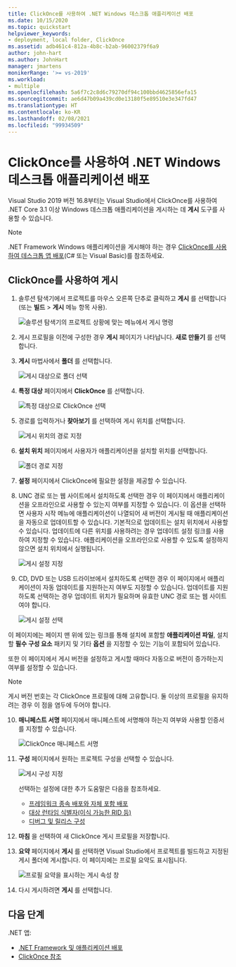 ```yaml
---
title: ClickOnce를 사용하여 .NET Windows 데스크톱 애플리케이션 배포
ms.date: 10/15/2020
ms.topic: quickstart
helpviewer_keywords:
- deployment, local folder, ClickOnce
ms.assetid: adb461c4-812a-4b8c-b2ab-96002379f6a9
author: john-hart
ms.author: JohnHart
manager: jmartens
monikerRange: '>= vs-2019'
ms.workload:
- multiple
ms.openlocfilehash: 5a6f7c2c8d6c79270df94c100bbd4625856efa15
ms.sourcegitcommit: ae6d47b09a439cd0e13180f5e89510e3e347fd47
ms.translationtype: HT
ms.contentlocale: ko-KR
ms.lasthandoff: 02/08/2021
ms.locfileid: "99934509"
---
```

# <a name="deploy-a-net-windows-desktop-application-using-clickonce"></a>ClickOnce를 사용하여 .NET Windows 데스크톱 애플리케이션 배포

Visual Studio 2019 버전 16.8부터는 Visual Studio에서 ClickOnce를 사용하여 .NET Core 3.1 이상 Windows 데스크톱 애플리케이션을 게시하는 데 **게시** 도구를 사용할 수 있습니다.

> [!NOTE]
> .NET Framework Windows 애플리케이션을 게시해야 하는 경우 [ClickOnce를 사용하여 데스크톱 앱 배포](how-to-publish-a-clickonce-application-using-the-publish-wizard.md)(C# 또는 Visual Basic)를 참조하세요.

## <a name="publishing-with-clickonce"></a>ClickOnce를 사용하여 게시

1. 솔루션 탐색기에서 프로젝트를 마우스 오른쪽 단추로 클릭하고 **게시** 를 선택합니다(또는 **빌드** > **게시** 메뉴 항목 사용).

    ![솔루션 탐색기의 프로젝트 상황에 맞는 메뉴에서 게시 명령](../deployment/media/quickstart-clickonce-solution-explorer.png "게시 선택")

1. 게시 프로필을 이전에 구성한 경우 **게시** 페이지가 나타납니다. **새로 만들기** 를 선택합니다.

1. **게시** 마법사에서 **폴더** 를 선택합니다.

    ![게시 대상으로 폴더 선택](../deployment/media/quickstart-clickonce-publish-folder-category.png "폴더 선택")

1. **특정 대상** 페이지에서 **ClickOnce** 를 선택합니다.

    ![특정 대상으로 ClickOnce 선택](../deployment/media/quickstart-clickonce-publish-folder-target.png "ClickOnce 선택")

1. 경로를 입력하거나 **찾아보기** 를 선택하여 게시 위치를 선택합니다.

    ![게시 위치의 경로 지정](../deployment/media/quickstart-clickonce-publish-location.png "경로 입력")

1. **설치 위치** 페이지에서 사용자가 애플리케이션을 설치할 위치를 선택합니다.

    ![폴더 경로 지정](../deployment/media/quickstart-clickonce-install-location.png "설치 위치 선택")

1. **설정** 페이지에서 ClickOnce에 필요한 설정을 제공할 수 있습니다.

1. UNC 경로 또는 웹 사이트에서 설치하도록 선택한 경우 이 페이지에서 애플리케이션을 오프라인으로 사용할 수 있는지 여부를 지정할 수 있습니다. 이 옵션을 선택하면 사용자 시작 메뉴에 애플리케이션이 나열되어 새 버전이 게시될 때 애플리케이션을 자동으로 업데이트할 수 있습니다. 기본적으로 업데이트는 설치 위치에서 사용할 수 있습니다.  업데이트에 다른 위치를 사용하려는 경우 업데이트 설정 링크를 사용하여 지정할 수 있습니다. 애플리케이션을 오프라인으로 사용할 수 있도록 설정하지 않으면 설치 위치에서 실행됩니다.

    ![게시 설정 지정](../deployment/media/quickstart-clickonce-unc-settings.png "게시 설정 선택")

1. CD, DVD 또는 USB 드라이브에서 설치하도록 선택한 경우 이 페이지에서 애플리케이션이 자동 업데이트를 지원하는지 여부도 지정할 수 있습니다. 업데이트를 지원하도록 선택하는 경우 업데이트 위치가 필요하며 유효한 UNC 경로 또는 웹 사이트여야 합니다.

    ![게시 설정 선택](../deployment/media/quickstart-clickonce-settings.png "게시 설정 선택")

이 페이지에는 페이지 맨 위에 있는 링크를 통해 설치에 포함할 **애플리케이션 파일**, 설치할 **필수 구성 요소** 패키지 및 기타 **옵션** 을 지정할 수 있는 기능이 포함되어 있습니다.

또한 이 페이지에서 게시 버전을 설정하고 게시할 때마다 자동으로 버전이 증가하는지 여부를 설정할 수 있습니다.

> [!NOTE]
> 게시 버전 번호는 각 ClickOnce 프로필에 대해 고유합니다. 둘 이상의 프로필을 유지하려는 경우 이 점을 염두에 두어야 합니다.

10. **매니페스트 서명** 페이지에서 매니페스트에 서명해야 하는지 여부와 사용할 인증서를 지정할 수 있습니다.

    ![ClickOnce 매니페스트 서명](../deployment/media/quickstart-clickonce-sign-manifests.png)

1. **구성** 페이지에서 원하는 프로젝트 구성을 선택할 수 있습니다.

     ![게시 구성 지정](../deployment/media/quickstart-clickonce-configuration.png)

    선택하는 설정에 대한 추가 도움말은 다음을 참조하세요.

    - [프레임워크 종속 배포와 자체 포함 배포](/dotnet/core/deploying/)
    - [대상 런타임 식별자(이식 가능한 RID 등)](/dotnet/core/rid-catalog)
    - [디버그 및 릴리스 구성](../ide/understanding-build-configurations.md)

1. **마침** 을 선택하여 새 ClickOnce 게시 프로필을 저장합니다.

1. **요약** 페이지에서 **게시** 를 선택하면 Visual Studio에서 프로젝트를 빌드하고 지정된 게시 폴더에 게시합니다. 이 페이지에는 프로필 요약도 표시됩니다.

    ![프로필 요약을 표시하는 게시 속성 창](../deployment/media/quickstart-clickonce-summary.png)

1. 다시 게시하려면 **게시** 를 선택합니다.

## <a name="next-steps"></a>다음 단계

.NET 앱:

- [.NET Framework 및 애플리케이션 배포](/dotnet/framework/deployment/)
- [ClickOnce 참조](clickonce-reference.md)
